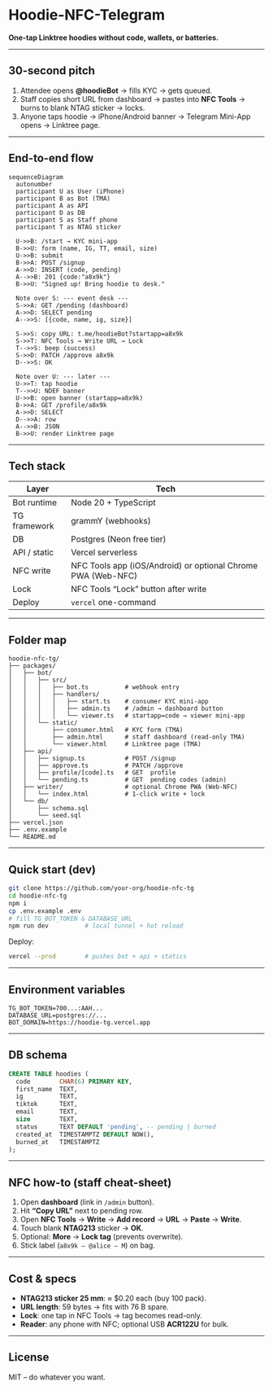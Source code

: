 # Hoodie-NFC-Telegram  
**One-tap Linktree hoodies without code, wallets, or batteries.**

---

## 30-second pitch
1. Attendee opens **@hoodieBot** → fills KYC → gets queued.  
2. Staff copies short URL from dashboard → pastes into **NFC Tools** → burns to blank NTAG sticker → locks.  
3. Anyone taps hoodie → iPhone/Android banner → Telegram Mini-App opens → Linktree page.

---

## End-to-end flow

```mermaid
sequenceDiagram
  autonumber
  participant U as User (iPhone)
  participant B as Bot (TMA)
  participant A as API
  participant D as DB
  participant S as Staff phone
  participant T as NTAG sticker

  U->>B: /start → KYC mini-app
  B->>U: form (name, IG, TT, email, size)
  U->>B: submit
  B->>A: POST /signup
  A->>D: INSERT (code, pending)
  A-->>B: 201 {code:"a8x9k"}
  B->>U: "Signed up! Bring hoodie to desk."

  Note over S: --- event desk ---
  S->>A: GET /pending (dashboard)
  A->>D: SELECT pending
  A-->>S: [{code, name, ig, size}]

  S->>S: copy URL: t.me/hoodieBot?startapp=a8x9k
  S->>T: NFC Tools → Write URL → Lock
  T-->>S: beep (success)
  S->>D: PATCH /approve a8x9k
  D-->>S: OK

  Note over U: --- later ---
  U->>T: tap hoodie
  T-->>U: NDEF banner
  U->>B: open banner (startapp=a8x9k)
  B->>A: GET /profile/a8x9k
  A->>D: SELECT
  D-->>A: row
  A-->>B: JSON
  B->>U: render Linktree page
```

---

## Tech stack

| Layer | Tech |
| --- | --- |
| Bot runtime | Node 20 + TypeScript |
| TG framework | grammY (webhooks) |
| DB | Postgres (Neon free tier) |
| API / static | Vercel serverless |
| NFC write | NFC Tools app (iOS/Android) or optional Chrome PWA (Web-NFC) |
| Lock | NFC Tools “Lock” button after write |
| Deploy | `vercel` one-command |

---

## Folder map
```
hoodie-nfc-tg/
├── packages/
│   ├── bot/
│   │   ├── src/
│   │   │   ├── bot.ts          # webhook entry
│   │   │   ├── handlers/
│   │   │   │   ├── start.ts    # consumer KYC mini-app
│   │   │   │   ├── admin.ts    # /admin → dashboard button
│   │   │   │   └── viewer.ts   # startapp=code → viewer mini-app
│   │   └── static/
│   │       ├── consumer.html   # KYC form (TMA)
│   │       ├── admin.html      # staff dashboard (read-only TMA)
│   │       └── viewer.html     # Linktree page (TMA)
│   ├── api/
│   │   ├── signup.ts           # POST /signup
│   │   ├── approve.ts          # PATCH /approve
│   │   ├── profile/[code].ts   # GET  profile
│   │   └── pending.ts          # GET  pending codes (admin)
│   ├── writer/                 # optional Chrome PWA (Web-NFC)
│   │   └── index.html          # 1-click write + lock
│   └── db/
│       ├── schema.sql
│       └── seed.sql
├── vercel.json
├── .env.example
└── README.md
```

---

## Quick start (dev)

```bash
git clone https://github.com/your-org/hoodie-nfc-tg
cd hoodie-nfc-tg
npm i
cp .env.example .env
# fill TG_BOT_TOKEN & DATABASE_URL
npm run dev          # local tunnel + hot reload
```

Deploy:
```bash
vercel --prod        # pushes bot + api + statics
```

---

## Environment variables
```
TG_BOT_TOKEN=700...:AAH...
DATABASE_URL=postgres://...
BOT_DOMAIN=https://hoodie-tg.vercel.app
```

---

## DB schema
```sql
CREATE TABLE hoodies (
  code        CHAR(6) PRIMARY KEY,
  first_name  TEXT,
  ig          TEXT,
  tiktok      TEXT,
  email       TEXT,
  size        TEXT,
  status      TEXT DEFAULT 'pending', -- pending | burned
  created_at  TIMESTAMPTZ DEFAULT NOW(),
  burned_at   TIMESTAMPTZ
);
```

---

## NFC how-to (staff cheat-sheet)
1. Open **dashboard** (link in `/admin` button).  
2. Hit **“Copy URL”** next to pending row.  
3. Open **NFC Tools** → **Write** → **Add record** → **URL** → **Paste** → **Write**.  
4. Touch blank **NTAG213** sticker → **OK**.  
5. Optional: **More** → **Lock tag** (prevents overwrite).  
6. Stick label (`a8x9k – @alice – M`) on bag.

---

## Cost & specs
- **NTAG213 sticker 25 mm**: ≈ $0.20 each (buy 100 pack).  
- **URL length**: 59 bytes → fits with 76 B spare.  
- **Lock**: one tap in NFC Tools → tag becomes read-only.  
- **Reader**: any phone with NFC; optional USB **ACR122U** for bulk.

---

## License
MIT – do whatever you want.
